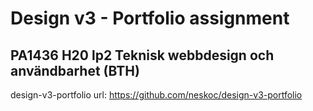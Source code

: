 # Design v3 - Portfolio assignment
## PA1436 H20 lp2 Teknisk webbdesign och användbarhet (BTH)
design-v3-portfolio
url: https://github.com/neskoc/design-v3-portfolio